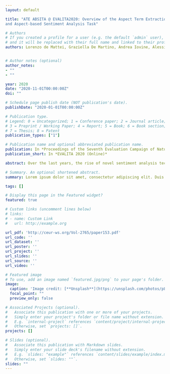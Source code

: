 ```yaml
---
layout: default

title: "ATE ABSITA @ EVALITA2020: Overview of the Aspect Term Extraction
and Aspect-based Sentiment Analysis Task"

# Authors
# If you created a profile for a user (e.g. the default `admin` user), write the username (folder name) here 
# and it will be replaced with their full name and linked to their profile.
authors: Lorenzo de Mattei, Graziella De Martino, Andrea Iovine, Alessio Miaschi, Marco Polignano, Giulia Rambelli


# Author notes (optional)
author_notes:
- ""
- ""

year: 2020
date: "2020-11-01T00:00:00Z"
doi: ""

# Schedule page publish date (NOT publication's date).
publishDate: "2020-01-01T00:00:00Z"

# Publication type.
# Legend: 0 = Uncategorized; 1 = Conference paper; 2 = Journal article;
# 3 = Preprint / Working Paper; 4 = Report; 5 = Book; 6 = Book section;
# 7 = Thesis; 8 = Patent
publication_types: ["1"]

# Publication name and optional abbreviated publication name.
publication: In *Proceedings of the Seventh Evaluation Campaign of Natural Language Processing and Speech Tools for Italian. Final Workshop*
publication_short: In *EVALITA 2020 (Online)*

abstract: Over the last years, the rise of novel sentiment analysis techniques to assess aspect-based opinions on product reviews has become a key component for providing valuable insights to both consumers and businesses. To this extent, we propose ATE ABSITA, the EVALITA 2020 shared task on Aspect-Term Extraction and Aspect Based Sentiment Analysis. In particular, we approach the task as a cascade of three subtasks, Aspect Term Extraction (ATE), Aspect-based Sentiment Analysis (ABSA) and Sentiment Analysis (SA). Therefore, we invited participants to submit systems designed to automatically identify the "aspect term" in each review and to predict the sentiment expressed for each aspect, along with the sentiment of the entire review. The task received broad interest, with 27 teams registered and more than 45 participants. However, only three teams submitted their working systems. The results obtained underline the task's difficulty, but they also show how it is possible to deal with it using innovative approaches and models. Indeed, two of them are based on large pre-trained language models as typical in the current state of the art for the English language. (de Mattei et al., 2020)

# Summary. An optional shortened abstract.
summary: Lorem ipsum dolor sit amet, consectetur adipiscing elit. Duis posuere tellus ac convallis placerat. Proin tincidunt magna sed ex sollicitudin condimentum.

tags: []

# Display this page in the Featured widget?
featured: true

# Custom links (uncomment lines below)
# links:
# - name: Custom Link
#   url: http://example.org

url_pdf: 'http://ceur-ws.org/Vol-2765/paper153.pdf'
url_code: ''
url_dataset: ''
url_poster: ''
url_project: ''
url_slides: ''
url_source: ''
url_video: ''

# Featured image
# To use, add an image named `featured.jpg/png` to your page's folder. 
image:
  caption: 'Image credit: [**Unsplash**](https://unsplash.com/photos/pLCdAaMFLTE)'
  focal_point: ""
  preview_only: false

# Associated Projects (optional).
#   Associate this publication with one or more of your projects.
#   Simply enter your project's folder or file name without extension.
#   E.g. `internal-project` references `content/project/internal-project/index.md`.
#   Otherwise, set `projects: []`.
projects: []

# Slides (optional).
#   Associate this publication with Markdown slides.
#   Simply enter your slide deck's filename without extension.
#   E.g. `slides: "example"` references `content/slides/example/index.md`.
#   Otherwise, set `slides: ""`.
slides: ""
---
```


